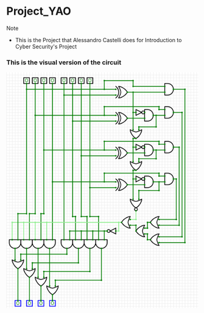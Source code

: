 # Project_YAO

>[!NOTE]
>
>* This is the Project that Alessandro Castelli does for Introduction to Cyber Security's Project

### This is the visual version of the circuit
![circuit](img.png)






 
